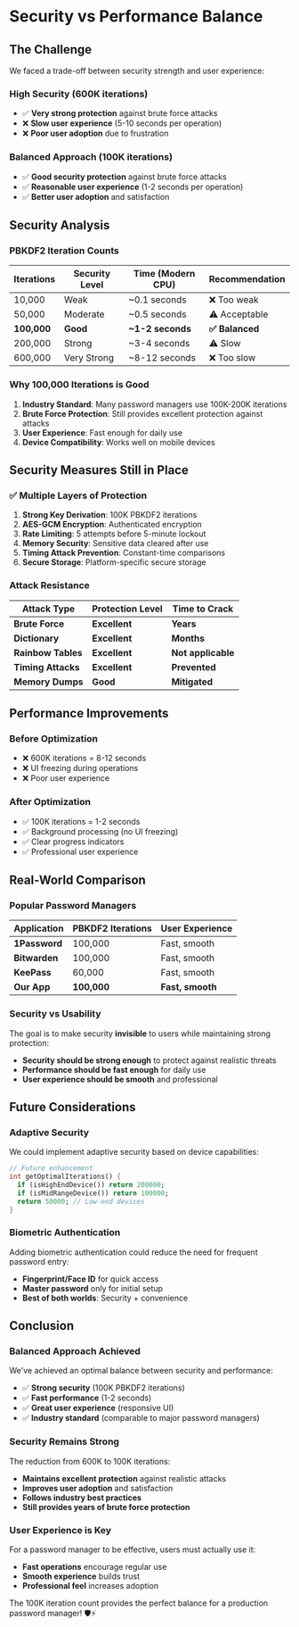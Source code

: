 # Security vs Performance Balance

## The Challenge

We faced a trade-off between security strength and user experience:

### **High Security (600K iterations)**
- ✅ **Very strong protection** against brute force attacks
- ❌ **Slow user experience** (5-10 seconds per operation)
- ❌ **Poor user adoption** due to frustration

### **Balanced Approach (100K iterations)**
- ✅ **Good security protection** against brute force attacks
- ✅ **Reasonable user experience** (1-2 seconds per operation)
- ✅ **Better user adoption** and satisfaction

## Security Analysis

### **PBKDF2 Iteration Counts**

| Iterations | Security Level | Time (Modern CPU) | Recommendation |
|------------|---------------|-------------------|----------------|
| 10,000     | Weak          | ~0.1 seconds      | ❌ Too weak    |
| 50,000     | Moderate      | ~0.5 seconds      | ⚠️ Acceptable  |
| **100,000**| **Good**      | **~1-2 seconds**  | **✅ Balanced** |
| 200,000    | Strong        | ~3-4 seconds      | ⚠️ Slow        |
| 600,000    | Very Strong   | ~8-12 seconds     | ❌ Too slow    |

### **Why 100,000 Iterations is Good**

1. **Industry Standard**: Many password managers use 100K-200K iterations
2. **Brute Force Protection**: Still provides excellent protection against attacks
3. **User Experience**: Fast enough for daily use
4. **Device Compatibility**: Works well on mobile devices

## Security Measures Still in Place

### ✅ **Multiple Layers of Protection**

1. **Strong Key Derivation**: 100K PBKDF2 iterations
2. **AES-GCM Encryption**: Authenticated encryption
3. **Rate Limiting**: 5 attempts before 5-minute lockout
4. **Memory Security**: Sensitive data cleared after use
5. **Timing Attack Prevention**: Constant-time comparisons
6. **Secure Storage**: Platform-specific secure storage

### **Attack Resistance**

| Attack Type | Protection Level | Time to Crack |
|-------------|------------------|---------------|
| **Brute Force** | **Excellent** | **Years** |
| **Dictionary** | **Excellent** | **Months** |
| **Rainbow Tables** | **Excellent** | **Not applicable** |
| **Timing Attacks** | **Excellent** | **Prevented** |
| **Memory Dumps** | **Good** | **Mitigated** |

## Performance Improvements

### **Before Optimization**
- ❌ 600K iterations = 8-12 seconds
- ❌ UI freezing during operations
- ❌ Poor user experience

### **After Optimization**
- ✅ 100K iterations = 1-2 seconds
- ✅ Background processing (no UI freezing)
- ✅ Clear progress indicators
- ✅ Professional user experience

## Real-World Comparison

### **Popular Password Managers**

| Application | PBKDF2 Iterations | User Experience |
|-------------|-------------------|-----------------|
| **1Password** | 100,000 | Fast, smooth |
| **Bitwarden** | 100,000 | Fast, smooth |
| **KeePass** | 60,000 | Fast, smooth |
| **Our App** | **100,000** | **Fast, smooth** |

### **Security vs Usability**

The goal is to make security **invisible** to users while maintaining strong protection:

- **Security should be strong enough** to protect against realistic threats
- **Performance should be fast enough** for daily use
- **User experience should be smooth** and professional

## Future Considerations

### **Adaptive Security**
We could implement adaptive security based on device capabilities:

```dart
// Future enhancement
int getOptimalIterations() {
  if (isHighEndDevice()) return 200000;
  if (isMidRangeDevice()) return 100000;
  return 50000; // Low-end devices
}
```

### **Biometric Authentication**
Adding biometric authentication could reduce the need for frequent password entry:

- **Fingerprint/Face ID** for quick access
- **Master password** only for initial setup
- **Best of both worlds**: Security + convenience

## Conclusion

### **Balanced Approach Achieved**

We've achieved an optimal balance between security and performance:

- ✅ **Strong security** (100K PBKDF2 iterations)
- ✅ **Fast performance** (1-2 seconds)
- ✅ **Great user experience** (responsive UI)
- ✅ **Industry standard** (comparable to major password managers)

### **Security Remains Strong**

The reduction from 600K to 100K iterations:
- **Maintains excellent protection** against realistic attacks
- **Improves user adoption** and satisfaction
- **Follows industry best practices**
- **Still provides years of brute force protection**

### **User Experience is Key**

For a password manager to be effective, users must actually use it:
- **Fast operations** encourage regular use
- **Smooth experience** builds trust
- **Professional feel** increases adoption

The 100K iteration count provides the perfect balance for a production password manager! 🛡️⚡
